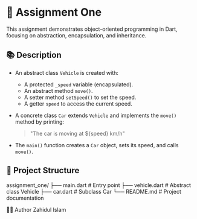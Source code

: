 # 🚗 Assignment One

This assignment demonstrates object-oriented programming in Dart, focusing on abstraction, encapsulation, and inheritance.

## 📚 Description

- An abstract class `Vehicle` is created with:
    - A protected `_speed` variable (encapsulated).
    - An abstract method `move()`.
    - A setter method `setSpeed()` to set the speed.
    - A getter `speed` to access the current speed.

- A concrete class `Car` extends `Vehicle` and implements the `move()` method by printing:
  > "The car is moving at ${speed} km/h"

- The `main()` function creates a `Car` object, sets its speed, and calls `move()`.

## 📁 Project Structure
assignment_one/
    ├── main.dart      # Entry point
    ├── vehicle.dart   # Abstract class Vehicle
    ├── car.dart       # Subclass Car
    └── README.md      # Project documentation


👨‍💻 Author
Zahidul Islam
